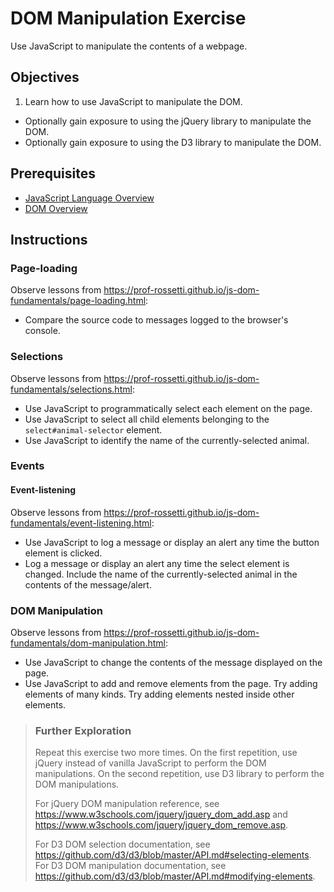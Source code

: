 # DOM Manipulation Exercise

Use JavaScript to manipulate the contents of a webpage.

## Objectives

  1. Learn how to use JavaScript to manipulate the DOM.
  * Optionally gain exposure to using the jQuery library to manipulate the DOM.
  * Optionally gain exposure to using the D3 library to manipulate the DOM.

## Prerequisites

  + [JavaScript Language Overview](/notes/javascript/notes.md)
  + [DOM Overview](/notes/javascript/document-object-model.md)

## Instructions

### Page-loading

Observe lessons from https://prof-rossetti.github.io/js-dom-fundamentals/page-loading.html:

  + Compare the source code to messages logged to the browser's console.

### Selections

Observe lessons from https://prof-rossetti.github.io/js-dom-fundamentals/selections.html:

  + Use JavaScript to programmatically select each element on the page.
  + Use JavaScript to select all child elements belonging to the `select#animal-selector` element.
  + Use JavaScript to identify the name of the currently-selected animal.

### Events

#### Event-listening

Observe lessons from https://prof-rossetti.github.io/js-dom-fundamentals/event-listening.html:

  + Use JavaScript to log a message or display an alert any time the button element is clicked.
  + Log a message or display an alert any time the select element is changed. Include the name of the currently-selected animal in the contents of the message/alert.

### DOM Manipulation

Observe lessons from https://prof-rossetti.github.io/js-dom-fundamentals/dom-manipulation.html:

  + Use JavaScript to change the contents of the message displayed on the page.
  + Use JavaScript to add and remove elements from the page. Try adding elements of many kinds. Try adding elements nested inside other elements.

  > ### Further Exploration
  >
  > Repeat this exercise two more times. On the first repetition, use jQuery instead of vanilla JavaScript to perform the DOM manipulations. On the second repetition, use D3 library to perform the DOM manipulations.
  >
  > For jQuery DOM manipulation reference, see https://www.w3schools.com/jquery/jquery_dom_add.asp and https://www.w3schools.com/jquery/jquery_dom_remove.asp.
  >
  > For D3 DOM selection documentation, see https://github.com/d3/d3/blob/master/API.md#selecting-elements. For D3 DOM manipulation documentation, see https://github.com/d3/d3/blob/master/API.md#modifying-elements.
